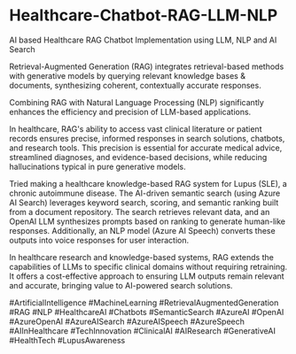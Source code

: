 # Healthcare-Chatbot-RAG-LLM-NLP
AI based Healthcare RAG Chatbot Implementation using LLM, NLP and AI Search

Retrieval-Augmented Generation (RAG) integrates retrieval-based methods with generative models by querying relevant knowledge bases & documents, synthesizing coherent, contextually accurate responses.

Combining RAG with Natural Language Processing (NLP) significantly enhances the efficiency and precision of LLM-based applications.

In healthcare, RAG's ability to access vast clinical literature or patient records ensures precise, informed responses in search solutions, chatbots, and research tools. This precision is essential for accurate medical advice, streamlined diagnoses, and evidence-based decisions, while reducing hallucinations typical in pure generative models.

Tried making a healthcare knowledge-based RAG system for Lupus (SLE), a chronic autoimmune disease. The AI-driven semantic search (using Azure AI Search) leverages keyword search, scoring, and semantic ranking built from a document repository. The search retrieves relevant data, and an OpenAI LLM synthesizes prompts based on ranking to generate human-like responses. Additionally, an NLP model (Azure AI Speech) converts these outputs into voice responses for user interaction.

In healthcare research and knowledge-based systems, RAG extends the capabilities of LLMs to specific clinical domains without requiring retraining. It offers a cost-effective approach to ensuring LLM outputs remain relevant and accurate, bringing value to AI-powered search solutions.


#ArtificialIntelligence  #MachineLearning  #RetrievalAugmentedGeneration  #RAG  #NLP  #HealthcareAI  #Chatbots  #SemanticSearch  #AzureAI  #OpenAI  #AzureOpenAI  #AzureAISearch  #AzureAISpeech  #AzureSpeech  #AIInHealthcare  #TechInnovation  #ClinicalAI  #AIResearch  #GenerativeAI  #HealthTech  #LupusAwareness
